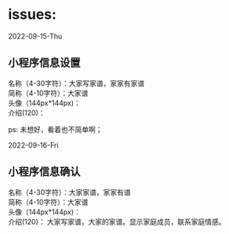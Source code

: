 # issues:
2022-09-15-Thu
## 小程序信息设置
名称（4-30字符）：大家写家谱，家家有家谱  
简称（4-10字符）：大家谱  
头像（144px*144px)：  
介绍(120)：  

ps: 未想好，看着也不简单啊；

2022-09-16-Fri
## 小程序信息确认

名称（4-30字符）：大家家谱，家家有谱  
简称（4-10字符）：大家谱  
头像（144px*144px)：    
介绍(120)：  大家写家谱，大家的家谱。显示家庭成员，联系家庭情感。
